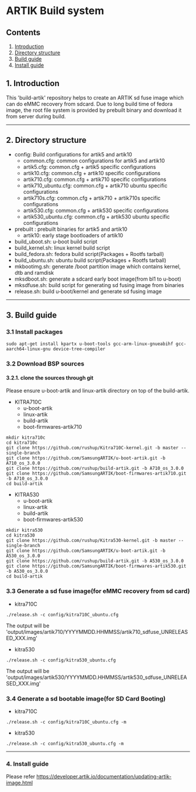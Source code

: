 # ARTIK Build system
## Contents
1. [Introduction](#1-introduction)
2. [Directory structure](#2-directory-structure)
3. [Build guide](#3-build-guide)
4. [Install guide](#4-install-guide)

## 1. Introduction
This 'build-artik' repository helps to create an ARTIK sd fuse image which can do eMMC recovery from sdcard. Due to long build time of fedora image, the root file system is provided by prebuilt binary and download it from server during build.

---
## 2. Directory structure
- config: Build configurations for artik5 and artik10
	-	common.cfg: common configurations for artik5 and artik10
	-	artik5.cfg: common.cfg + artik5 specific configurations
	-	artik10.cfg: common.cfg + artik10 specific configurations
	-	artik710.cfg: common.cfg + artik710 specific configurations
	-	artik710_ubuntu.cfg: common.cfg + artik710 ubuntu specific configurations
	-	artik710s.cfg: common.cfg + artik710 + artik710s specific configurations
	-	artik530.cfg: common.cfg + artik530 specific configurations
	-	artik530_ubuntu.cfg: common.cfg + artik530 ubuntu specific configurations
-	prebuilt : prebuilt binaries for artik5 and artik10
	-	artik10: early stage bootloaders of artik10
-	build_uboot.sh: u-boot build script
-	build_kernel.sh: linux kernel build script
-	build_fedora.sh: fedora build script(Packages + Rootfs tarball)
-	build_ubuntu.sh: ubuntu build script(Packages + Rootfs tarball)
-	mkbootimg.sh: generate /boot partition image which contains kernel, dtb and ramdisk
-	mksdboot.sh: generate a sdcard early boot image(from bl1 to u-boot)
-	mksdfuse.sh: build script for generating sd fusing image from binaries
-	release.sh: build u-boot/kernel and generate sd fusing image

---
## 3. Build guide
### 3.1 Install packages

```
sudo apt-get install kpartx u-boot-tools gcc-arm-linux-gnueabihf gcc-aarch64-linux-gnu device-tree-compiler
```

### 3.2 Download BSP sources

#### 3.2.1. clone the sources through git

Please ensure u-boot-artik and linux-artik directory on top of the build-artik.
- KITRA710C
	- u-boot-artik
	- linux-artik
	- build-artik
	- boot-firmwares-artik710
```
mkdir kitra710c
cd kitra710c
git clone https://github.com/rushup/Kitra710C-kernel.git -b master --single-branch
git clone https://github.com/SamsungARTIK/u-boot-artik.git -b A710_os_3.0.0
git clone https://github.com/rushup/build-artik.git -b A710_os_3.0.0
git clone https://github.com/SamsungARTIK/boot-firmwares-artik710.git -b A710_os_3.0.0
cd build-artik
```

- KITRA530
	- u-boot-artik
	- linux-artik
	- build-artik
	- boot-firmwares-artik530

```
mkdir kitra530
cd kitra530
git clone https://github.com/rushup/Kitra530-kernel.git -b master --single-branch
git clone https://github.com/SamsungARTIK/u-boot-artik.git -b A530_os_3.0.0
git clone https://github.com/rushup/build-artik.git -b A530_os_3.0.0
git clone https://github.com/SamsungARTIK/boot-firmwares-artik530.git -b A530_os_3.0.0
cd build-artik
```

### 3.3 Generate a sd fuse image(for eMMC recovery from sd card)

-	kitra710C

```
./release.sh -c config/kitra710C_ubuntu.cfg
```

The output will be 'output/images/artik710/YYYYMMDD.HHMMSS/artik710_sdfuse_UNRELEASED_XXX.img'

-	kitra530

```
./release.sh -c config/kitra530_ubuntu.cfg
```

The output will be 'output/images/artik530/YYYYMMDD.HHMMSS/artik530_sdfuse_UNRELEASED_XXX.img'

### 3.4 Generate a sd bootable image(for SD Card Booting)

-	kitra710C

```
./release.sh -c config/kitra710C_ubuntu.cfg -m
```

-	kitra530

```
./release.sh -c config/kitra530_ubuntu.cfg -m
```

---

### 4. Install guide

Please refer https://developer.artik.io/documentation/updating-artik-image.html

